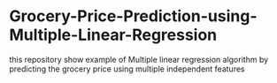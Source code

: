 # Grocery-Price-Prediction-using-Multiple-Linear-Regression
this repository show example of Multiple linear regression algorithm by predicting the grocery price using multiple independent features
